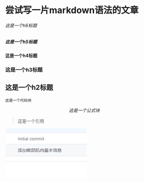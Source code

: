 # 尝试写一片markdown语法的文章

###### 这是一个h6标题

##### 这是一个h5标题

#### 这是一个h4标题

### 这是一个h3标题

## 这是一个h2标题

```
这是一个代码块
```

$$
这是一个公式块
$$

> 这是一个引用

![的上传图片](images/微信截图_20200830000230.png)




